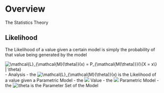 
# Overview 

The Statistics Theory 

## Likelihood

The Likelihood of a value given a certain model is simply the probability of that value being generated by the model 

<img src="http://quicklatex.com/cache3/2c/ql_1615a4a4017a1847885733071411b02c_l3.png" alt="\mathcal{L}_{\mathcal{M}(\theta)}(x) = P_{\mathcal{M(\theta)}}(\{X = x\} | \theta)"/>
- Analysis 
  - the <img src="http://quicklatex.com/cache3/3e/ql_672ed70f5681eee99d73f7a5abcc083e_l3.png" alt="\mathcal{L}_{\mathcal{M}(\theta)}(x)"/> is the Likelihood of a value given a Parametric Model 
    - the <img src="http://quicklatex.com/cache3/32/ql_da5ff08d7595e7a7340f0527fb4ca432_l3.png"/> Value 
    - the <img src="http://quicklatex.com/cache3/5a/ql_37c7341366ad78e955765a956590935a_l3.png"/> Parametric Model 
  - the <img src="http://quicklatex.com/cache3/b3/ql_4fc1b1cb8732604127c3610b5a118cb3_l3.png" alt="\theta"/> is the Parameter Set of the Model 


